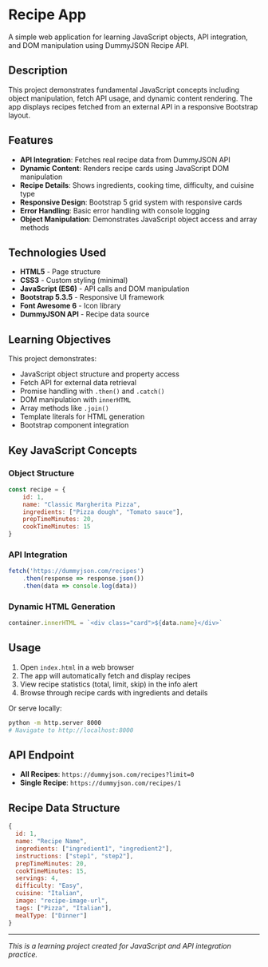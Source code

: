 # Recipe App

A simple web application for learning JavaScript objects, API integration, and DOM manipulation using DummyJSON Recipe API.

## Description

This project demonstrates fundamental JavaScript concepts including object manipulation, fetch API usage, and dynamic content rendering. The app displays recipes fetched from an external API in a responsive Bootstrap layout.

## Features

- **API Integration**: Fetches real recipe data from DummyJSON API
- **Dynamic Content**: Renders recipe cards using JavaScript DOM manipulation
- **Recipe Details**: Shows ingredients, cooking time, difficulty, and cuisine type
- **Responsive Design**: Bootstrap 5 grid system with responsive cards
- **Error Handling**: Basic error handling with console logging
- **Object Manipulation**: Demonstrates JavaScript object access and array methods

## Technologies Used

- **HTML5** - Page structure
- **CSS3** - Custom styling (minimal)
- **JavaScript (ES6)** - API calls and DOM manipulation
- **Bootstrap 5.3.5** - Responsive UI framework
- **Font Awesome 6** - Icon library
- **DummyJSON API** - Recipe data source

## Learning Objectives

This project demonstrates:
- JavaScript object structure and property access
- Fetch API for external data retrieval
- Promise handling with `.then()` and `.catch()`
- DOM manipulation with `innerHTML`
- Array methods like `.join()`
- Template literals for HTML generation
- Bootstrap component integration

## Key JavaScript Concepts

### Object Structure
```javascript
const recipe = {
    id: 1,
    name: "Classic Margherita Pizza",
    ingredients: ["Pizza dough", "Tomato sauce"],
    prepTimeMinutes: 20,
    cookTimeMinutes: 15
}
```

### API Integration
```javascript
fetch('https://dummyjson.com/recipes')
    .then(response => response.json())
    .then(data => console.log(data))
```

### Dynamic HTML Generation
```javascript
container.innerHTML = `<div class="card">${data.name}</div>`
```

## Usage

1. Open `index.html` in a web browser
2. The app will automatically fetch and display recipes
3. View recipe statistics (total, limit, skip) in the info alert
4. Browse through recipe cards with ingredients and details

Or serve locally:
```bash
python -m http.server 8000
# Navigate to http://localhost:8000
```

## API Endpoint

- **All Recipes**: `https://dummyjson.com/recipes?limit=0`
- **Single Recipe**: `https://dummyjson.com/recipes/1`

## Recipe Data Structure

```javascript
{
  id: 1,
  name: "Recipe Name",
  ingredients: ["ingredient1", "ingredient2"],
  instructions: ["step1", "step2"],
  prepTimeMinutes: 20,
  cookTimeMinutes: 15,
  servings: 4,
  difficulty: "Easy",
  cuisine: "Italian",
  image: "recipe-image-url",
  tags: ["Pizza", "Italian"],
  mealType: ["Dinner"]
}
```
---

*This is a learning project created for JavaScript and API integration practice.*
